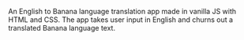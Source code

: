 An English to Banana language translation app made in vanilla JS with HTML and CSS.
The app takes user input in English and churns out a translated Banana language text.
